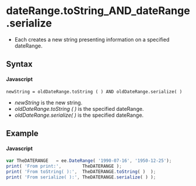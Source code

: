 # dateRange.toString_AND_dateRange.serialize	
- Each creates a new string presenting information on a specified dateRange.

## Syntax

#### Javascript
```
newString = oldDateRange.toString ( ) AND oldDateRange.serialize( )
```

- *newString* is the new string.
- *oldDateRange.toString ( )* is the specified dateRange.
- *oldDateRange.serialize( )* is the specified dateRange.

## Example

#### Javascript
```javascript
var TheDATERANGE   = ee.DateRange( '1990-07-16', '1950-12-25');
print( 'From print:',        TheDATERANGE );
print( 'From toString( ):',  TheDATERANGE.toString( )  );
print( 'From serialize( ):', TheDATERANGE.serialize( ) );
```
